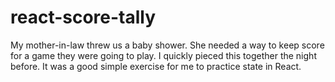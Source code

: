 # react-score-tally

My mother-in-law threw us a baby shower. 
She needed a way to keep score for a game they were going to play. 
I quickly pieced this together the night before. 
It was a good simple exercise for me to practice state in React.
